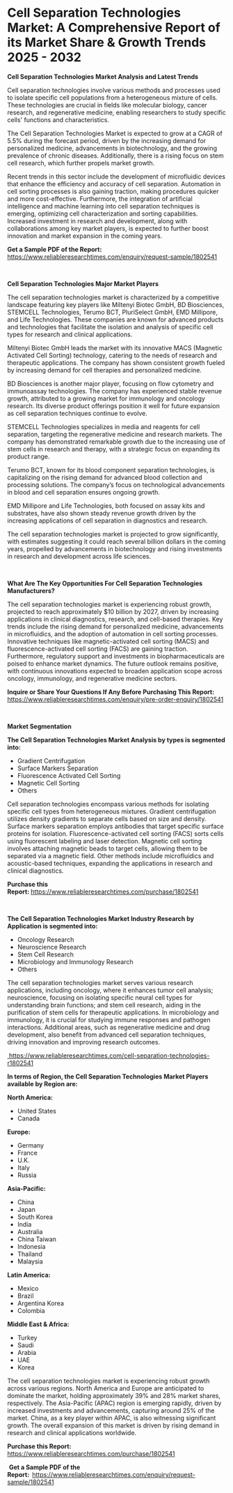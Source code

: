 <p><h1>Cell Separation Technologies Market: A Comprehensive Report of its Market Share & Growth Trends 2025 - 2032</h1></p><p><strong>Cell Separation Technologies Market Analysis and Latest Trends</strong></p>
<p><p>Cell separation technologies involve various methods and processes used to isolate specific cell populations from a heterogeneous mixture of cells. These technologies are crucial in fields like molecular biology, cancer research, and regenerative medicine, enabling researchers to study specific cells' functions and characteristics.</p><p>The Cell Separation Technologies Market is expected to grow at a CAGR of 5.5% during the forecast period, driven by the increasing demand for personalized medicine, advancements in biotechnology, and the growing prevalence of chronic diseases. Additionally, there is a rising focus on stem cell research, which further propels market growth.</p><p>Recent trends in this sector include the development of microfluidic devices that enhance the efficiency and accuracy of cell separation. Automation in cell sorting processes is also gaining traction, making procedures quicker and more cost-effective. Furthermore, the integration of artificial intelligence and machine learning into cell separation techniques is emerging, optimizing cell characterization and sorting capabilities. Increased investment in research and development, along with collaborations among key market players, is expected to further boost innovation and market expansion in the coming years.</p></p>
<p><strong>Get a Sample PDF of the Report:&nbsp;</strong> <a href="https://www.reliableresearchtimes.com/enquiry/request-sample/1802541?utm_campaign=2230&utm_medium=2&utm_source=Github&utm_content=ia&utm_term=13042025&utm_id=cell-separation-technologies">https://www.reliableresearchtimes.com/enquiry/request-sample/1802541</a></p>
<p>&nbsp;</p>
<p><strong>Cell Separation Technologies Major Market Players</strong></p>
<p><p>The cell separation technologies market is characterized by a competitive landscape featuring key players like Miltenyi Biotec GmbH, BD Biosciences, STEMCELL Technologies, Terumo BCT, PluriSelect GmbH, EMD Millipore, and Life Technologies. These companies are known for advanced products and technologies that facilitate the isolation and analysis of specific cell types for research and clinical applications.</p><p>Miltenyi Biotec GmbH leads the market with its innovative MACS (Magnetic Activated Cell Sorting) technology, catering to the needs of research and therapeutic applications. The company has shown consistent growth fueled by increasing demand for cell therapies and personalized medicine.</p><p>BD Biosciences is another major player, focusing on flow cytometry and immunoassay technologies. The company has experienced stable revenue growth, attributed to a growing market for immunology and oncology research. Its diverse product offerings position it well for future expansion as cell separation techniques continue to evolve.</p><p>STEMCELL Technologies specializes in media and reagents for cell separation, targeting the regenerative medicine and research markets. The company has demonstrated remarkable growth due to the increasing use of stem cells in research and therapy, with a strategic focus on expanding its product range.</p><p>Terumo BCT, known for its blood component separation technologies, is capitalizing on the rising demand for advanced blood collection and processing solutions. The company’s focus on technological advancements in blood and cell separation ensures ongoing growth.</p><p>EMD Millipore and Life Technologies, both focused on assay kits and substrates, have also shown steady revenue growth driven by the increasing applications of cell separation in diagnostics and research.</p><p>The cell separation technologies market is projected to grow significantly, with estimates suggesting it could reach several billion dollars in the coming years, propelled by advancements in biotechnology and rising investments in research and development across life sciences.</p></p>
<p>&nbsp;</p>
<p><strong>What Are The Key Opportunities For Cell Separation Technologies Manufacturers?</strong></p>
<p><p>The cell separation technologies market is experiencing robust growth, projected to reach approximately $10 billion by 2027, driven by increasing applications in clinical diagnostics, research, and cell-based therapies. Key trends include the rising demand for personalized medicine, advancements in microfluidics, and the adoption of automation in cell sorting processes. Innovative techniques like magnetic-activated cell sorting (MACS) and fluorescence-activated cell sorting (FACS) are gaining traction. Furthermore, regulatory support and investments in biopharmaceuticals are poised to enhance market dynamics. The future outlook remains positive, with continuous innovations expected to broaden application scope across oncology, immunology, and regenerative medicine sectors.</p></p>
<p><strong>Inquire or Share Your Questions If Any Before Purchasing This Report:</strong> <a href="https://www.reliableresearchtimes.com/enquiry/pre-order-enquiry/1802541?utm_campaign=2230&utm_medium=2&utm_source=Github&utm_content=ia&utm_term=13042025&utm_id=cell-separation-technologies">https://www.reliableresearchtimes.com/enquiry/pre-order-enquiry/1802541</a></p>
<p>&nbsp;</p>
<p><strong>Market Segmentation</strong></p>
<p><strong>The Cell Separation Technologies Market Analysis by types is segmented into:</strong></p>
<p><ul><li>Gradient Centrifugation</li><li>Surface Markers Separation</li><li>Fluorescence Activated Cell Sorting</li><li>Magnetic Cell Sorting</li><li>Others</li></ul></p>
<p><p>Cell separation technologies encompass various methods for isolating specific cell types from heterogeneous mixtures. Gradient centrifugation utilizes density gradients to separate cells based on size and density. Surface markers separation employs antibodies that target specific surface proteins for isolation. Fluorescence-activated cell sorting (FACS) sorts cells using fluorescent labeling and laser detection. Magnetic cell sorting involves attaching magnetic beads to target cells, allowing them to be separated via a magnetic field. Other methods include microfluidics and acoustic-based techniques, expanding the applications in research and clinical diagnostics.</p></p>
<p><strong>Purchase this Report:&nbsp;</strong><a href="https://www.reliableresearchtimes.com/purchase/1802541?utm_campaign=2230&utm_medium=2&utm_source=Github&utm_content=ia&utm_term=13042025&utm_id=cell-separation-technologies">https://www.reliableresearchtimes.com/purchase/1802541</a></p>
<p>&nbsp;</p>
<p><strong>The Cell Separation Technologies Market Industry Research by Application is segmented into:</strong></p>
<p><ul><li>Oncology Research</li><li>Neuroscience Research</li><li>Stem Cell Research</li><li>Microbiology and Immunology Research</li><li>Others</li></ul></p>
<p><p>The cell separation technologies market serves various research applications, including oncology, where it enhances tumor cell analysis; neuroscience, focusing on isolating specific neural cell types for understanding brain functions; and stem cell research, aiding in the purification of stem cells for therapeutic applications. In microbiology and immunology, it is crucial for studying immune responses and pathogen interactions. Additional areas, such as regenerative medicine and drug development, also benefit from advanced cell separation techniques, driving innovation and improving research outcomes.</p></p>
<p><a href="https://www.reliableresearchtimes.com/cell-separation-technologies-r1802541?utm_campaign=2230&utm_medium=2&utm_source=Github&utm_content=ia&utm_term=13042025&utm_id=cell-separation-technologies">&nbsp;https://www.reliableresearchtimes.com/cell-separation-technologies-r1802541</a></p>
<p><strong>In terms of Region, the Cell Separation Technologies Market Players available by Region are:</strong></p>
<p>
    <p> <strong> North America: </strong>
        <ul>
            <li>United States</li>
            <li>Canada</li>
        </ul>
        </p> 
    <p> <strong> Europe: </strong>
        <ul>
            <li>Germany</li>
            <li>France</li>
            <li>U.K.</li>
            <li>Italy</li>
            <li>Russia</li>
        </ul>
        </p> 
    <p> <strong> Asia-Pacific: </strong>
        <ul>
            <li>China</li>
            <li>Japan</li>
            <li>South Korea</li>
            <li>India</li>
            <li>Australia</li>
            <li>China Taiwan</li>
            <li>Indonesia</li>
            <li>Thailand</li>
            <li>Malaysia</li>
        </ul>
        </p> 
    <p> <strong> Latin America: </strong>
        <ul>
            <li>Mexico</li>
            <li>Brazil</li>
            <li>Argentina Korea</li>
            <li>Colombia</li>
        </ul>
        </p> 
    <p> <strong> Middle East & Africa: </strong>
        <ul>
            <li>Turkey</li>
            <li>Saudi</li>
            <li>Arabia</li>
            <li>UAE</li>
            <li>Korea</li>
        </ul>
    </p>
    </p>
<p><p>The cell separation technologies market is experiencing robust growth across various regions. North America and Europe are anticipated to dominate the market, holding approximately 39% and 28% market shares, respectively. The Asia-Pacific (APAC) region is emerging rapidly, driven by increased investments and advancements, capturing around 25% of the market. China, as a key player within APAC, is also witnessing significant growth. The overall expansion of this market is driven by rising demand in research and clinical applications worldwide.</p></p>
<p><strong>Purchase this Report: </strong><a href="https://www.reliableresearchtimes.com/purchase/1802541?utm_campaign=2230&utm_medium=2&utm_source=Github&utm_content=ia&utm_term=13042025&utm_id=cell-separation-technologies">https://www.reliableresearchtimes.com/purchase/1802541</a></p>
<p>&nbsp;<strong>Get a Sample PDF of the Report:&nbsp;&nbsp;</strong><a href="https://www.reliableresearchtimes.com/enquiry/request-sample/1802541?utm_campaign=2230&utm_medium=2&utm_source=Github&utm_content=ia&utm_term=13042025&utm_id=cell-separation-technologies">https://www.reliableresearchtimes.com/enquiry/request-sample/1802541</a></p>
<p><strong></strong></p>
<p><p></p><p></p><p></p></p>